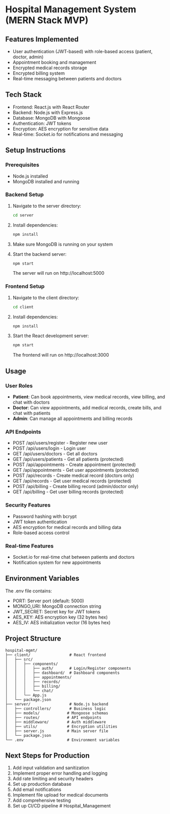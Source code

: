# Hospital Management System (MERN Stack MVP)

## Features Implemented

- User authentication (JWT-based) with role-based access (patient, doctor, admin)
- Appointment booking and management
- Encrypted medical records storage
- Encrypted billing system
- Real-time messaging between patients and doctors

## Tech Stack

- Frontend: React.js with React Router
- Backend: Node.js with Express.js
- Database: MongoDB with Mongoose
- Authentication: JWT tokens
- Encryption: AES encryption for sensitive data
- Real-time: Socket.io for notifications and messaging

## Setup Instructions

### Prerequisites

- Node.js installed
- MongoDB installed and running

### Backend Setup

1. Navigate to the server directory:

   ```bash
   cd server
   ```

2. Install dependencies:

   ```bash
   npm install
   ```

3. Make sure MongoDB is running on your system

4. Start the backend server:
   ```bash
   npm start
   ```
   The server will run on http://localhost:5000

### Frontend Setup

1. Navigate to the client directory:

   ```bash
   cd client
   ```

2. Install dependencies:

   ```bash
   npm install
   ```

3. Start the React development server:
   ```bash
   npm start
   ```
   The frontend will run on http://localhost:3000

## Usage

### User Roles

- **Patient**: Can book appointments, view medical records, view billing, and chat with doctors
- **Doctor**: Can view appointments, add medical records, create bills, and chat with patients
- **Admin**: Can manage all appointments and billing records

### API Endpoints

- POST /api/users/register - Register new user
- POST /api/users/login - Login user
- GET /api/users/doctors - Get all doctors
- GET /api/users/patients - Get all patients (protected)
- POST /api/appointments - Create appointment (protected)
- GET /api/appointments - Get user appointments (protected)
- POST /api/records - Create medical record (doctors only)
- GET /api/records - Get user medical records (protected)
- POST /api/billing - Create billing record (admin/doctor only)
- GET /api/billing - Get user billing records (protected)

### Security Features

- Password hashing with bcrypt
- JWT token authentication
- AES encryption for medical records and billing data
- Role-based access control

### Real-time Features

- Socket.io for real-time chat between patients and doctors
- Notification system for new appointments

## Environment Variables

The .env file contains:

- PORT: Server port (default: 5000)
- MONGO_URI: MongoDB connection string
- JWT_SECRET: Secret key for JWT tokens
- AES_KEY: AES encryption key (32 bytes hex)
- AES_IV: AES initialization vector (16 bytes hex)

## Project Structure

```
hospital-mgmt/
├── client/                 # React frontend
│   ├── src/
│   │   ├── components/
│   │   │   ├── auth/       # Login/Register components
│   │   │   ├── dashboard/  # Dashboard components
│   │   │   ├── appointments/
│   │   │   ├── records/
│   │   │   ├── billing/
│   │   │   └── chat/
│   │   └── App.js
│   └── package.json
├── server/                 # Node.js backend
│   ├── controllers/        # Business logic
│   ├── models/            # Mongoose schemas
│   ├── routes/            # API endpoints
│   ├── middleware/        # Auth middleware
│   ├── utils/             # Encryption utilities
│   ├── server.js          # Main server file
│   └── package.json
└── .env                   # Environment variables
```

## Next Steps for Production

1. Add input validation and sanitization
2. Implement proper error handling and logging
3. Add rate limiting and security headers
4. Set up production database
5. Add email notifications
6. Implement file upload for medical documents
7. Add comprehensive testing
8. Set up CI/CD pipeline
#   H o s p i t a l _ M a n a g e m e n t  
 